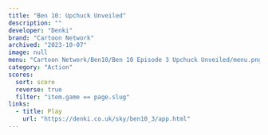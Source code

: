 ```yaml
---
title: "Ben 10: Upchuck Unveiled"
description: ""
developer: "Denki"
brand: "Cartoon Network"
archived: "2023-10-07"
image: null
menu: "Cartoon Network/Ben10/Ben 10 Episode 3 Upchuck Unveiled/menu.png"
category: "Action"
scores:
  sort: score
  reverse: true
  filter: "item.game == page.slug"
links:
  - title: Play
    url: "https://denki.co.uk/sky/ben10_3/app.html"
---
```

